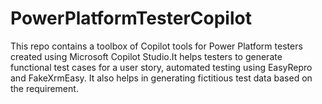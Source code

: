 # PowerPlatformTesterCopilot
This repo contains a toolbox of Copilot tools for Power Platform testers created using Microsoft Copilot Studio.It helps testers to generate functional test cases for a user story,  automated testing using EasyRepro and FakeXrmEasy. It also helps in generating fictitious test data based on the requirement.
